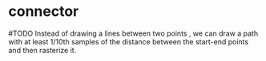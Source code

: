 # connector

#TODO
Instead of drawing a lines between two points , we can draw a path with at least 1/10th samples of the distance between the start-end points and then rasterize it.
